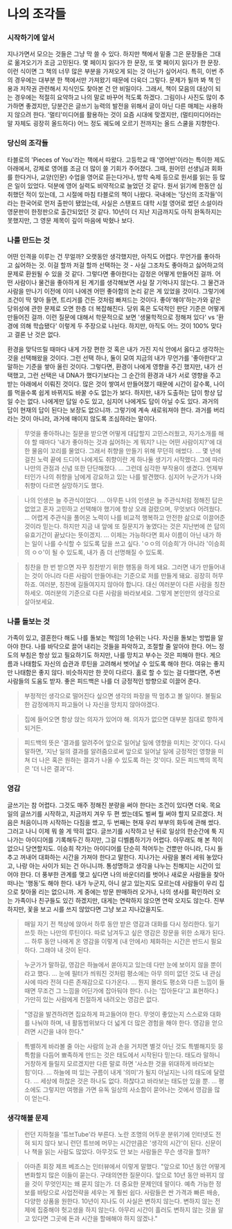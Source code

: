 # 나의 조각들

### 시작하기에 앞서

지나가면서 모으는 것들은 그냥 막 쓸 수 있다. 하지만 책에서 밑줄 그은 문장들은 그대로 옮겨오기가 조금 고민된다. 몇 페이지 읽다가 한 문장, 또 몇 페이지 읽다가 한 문장. 이런 식이면 그 책의 너무 많은 부분을 가져오게 되는 것 아닌가 싶어서다. 특히, 이번 주의 경우에는 대부분 한 책에서만 가져왔기 때문에 더욱더 그렇다. 문제가 될까 봐 책 인용과 저작권 관련해서 지식인도 찾아본 건 안 비밀이다. 그래서, 책이 모음의 대상이 되는 경우에는 적절히 요약하고 나의 말로 바꾸어 적도록 하겠다. 그림이나 사진도 많이 추가하면 좋겠지만, 당분간은 글쓰기 능력의 발전을 위해서 글이 아닌 다른 매체는 사용하지 않으려 한다. '멀티'미디어를 활용하는 것이 요즘 시대에 맞겠지만, (멀티미디어라는 말 자체도 굉장히 올드하다) 어느 정도 궤도에 오르기 전까지는 올드 스쿨을 지향한다.



### 당신의 조각들

타블로의 'Pieces of You'라는 책에서 따왔다. 고등학교 때 '영어반'이라는 특이한 제도 아래에서, 강제로 영어를 조금 더 많이 쓸 기회가 주어졌다. 그때, 원어민 선생님과 회화를 한다거나, 교양(인문) 수업을 영어로 듣는다거나, 방학 숙제 등으로 원서를 읽는 등 많은 일이 있었다. 덕분에 영어 실력도 비약적으로 늘었던 것 같다. 원서 읽기에 한동안 심취했던 적이 있는데, 그 시절에 마침 타블로의 책이 나왔다. 국내에는 '당신의 조각들'이라는 한국어로 먼저 출판이 됐었는데, 사실은 스탠포드 대학 시절 영어로 썼던 소설이라 영문판이 한정판으로 출간되었던 것 같다. 10년이 더 지난 지금까지도 아직 완독하지는 못했지만, 그 영문 제목이 깊이 마음에 박혔나 보다.



### 나를 만드는 것

어떤 인격을 이루는 건 무얼까? 오랫동안 생각했지만, 아직도 어렵다. 무언가를 좋아하고 싫어하는 것. 이걸 할까 저걸 할까 선택하는 것 - 사실 그조차도 좋아하고 싫어하고의 문제로 환원될 수 있을 것 같다. 그렇다면 좋아한다는 감정은 어떻게 만들어진 걸까. 어떤 사람이나 물건을 좋아하게 된 계기를 생각해보면 사실 잘 기억나지 않는다. 그 물건과 사람을 만나기 이전에 이미 나에겐 어떤 좋아함의 논리 같은 게 있었을 것이다. 그렇기에 조건이 딱 맞아 들면, 트리거를 건든 것처럼 빠져드는 것이다. 좋아'해야'하는가와 같은 당위성에 관한 문제로 오면 한층 더 복잡해진다. 당위 혹은 도덕적인 판단 기준은 어떻게 만들어진 걸까. 이런 질문에 대해서 학문적으로 보면 '생물학적으로 정해져 있다' vs '환경에 의해 학습됐다' 이렇게 두 주장으로 나뉜다. 하지만, 아직도 어느 것이 100% 맞다고 결론 난 것은 없다.

환경을 맞닥뜨릴 때마다 내게 가장 편한 것 혹은 내가 가진 지식 안에서 옳다고 생각하는 것을 선택해왔을 것이다. 그런 선택 하나, 둘이 모여 지금의 내가 무언가를 '좋아한다'고 말하는 기준을 쌓아 올린 것이다. 그렇다면, 환경이 나에게 영향을 주긴 했지만, 내가 선택했고, 그런 선택은 내 DNA가 했다기보다는 그 순간의 환경과 내가 서로 영향을 주고받는 아래에서 이뤄진 것이다. 많은 것이 쌓여서 만들어졌기 때문에 시간이 갈수록, 나이를 먹을수록 쉽게 바뀌지도 바꿀 수도 없는가 보다. 하지만, 내가 도출하는 답이 항상 답일 수는 없다. 나에게만 답일 수도 있고, 심지어 나에게도 답이 아닐 수도 있다. 과거의 답이 현재의 답이 된다는 보장도 없으니까. 그렇기에 계속 새로워져야 한다. 과거를 버리라는 것이 아니라, 과거에 매이지 않도록 조심하라는 말이다.

> 무엇을 좋아하냐는 질문을 받으면 어떻게 대답할지 고민스러웠고, 자기소개를 해야 할 때마다 '내가 좋아하는 것과 싫어하는 게 뭐지? 나는 어떤 사람이지?'에 대한 물음이 꼬리를 물었다. 그래서 취향을 만들기 위해 무던히 애썼다. ... 몇 년에 걸친 노력 끝에 드디어 나에게도 취향이란 게 하나둘 생기기 시작했다. 그에 따라 나만의 관점과 신념 또한 단단해졌다. ... 그런데 심각한 부작용이 생겼다. 언제부터인가 나의 취향을 남에게 강요하고 있는 나를 발견했다. 심지어 누군가가 나와 취향이 다르면 실망하기도 했다.

> 나의 인생은 늘 주관식이었다. ... 아무튼 나의 인생은 늘 주관식처럼 정해진 답은 없었고 혼자 고민하고 선택해야 했기에 항상 오래 걸렸으며, 무엇보다 어려웠다. ... 어렵게 주관식을 풀어온 노력이 나를 비교적 행복하고 안전한 삶으로 이끌어준 것이라 믿는다. 하지만 지금 내 앞에 또 질문지가 놓였다는 것은 지난번에 쓴 답의 유효기간이 끝났다는 뜻이겠지. ... 이제는 가능하다면 회사 이름이 아닌 내가 하는 일이 나를 수식할 수 있도록 답을 쓰고 싶다. 'ㅇㅇ의 이승희'가 아니라 '이승희의 ㅇㅇ'이 될 수 있도록, 내가 좀 더 선명해질 수 있도록.

> 칭찬을 한 번 받으면 자꾸 칭찬받기 위한 행동을 하게 돼요. 그러면 내가 만들어내는 것이 아니라 다른 사람이 만들어내는 기준으로 저를 만들게 돼요. 굉장히 허무하죠. 여러분, 칭찬에 길들여지지 않아야 합니다. 대신 여러분이 다른 사람을 칭찬하세오. 여러분의 기준으로 다른 사람을 바라보세요. 그렇게 본인만의 생각으로 살아보세요.



### 나를 돌보는 것

가족이 있고, 결혼한다 해도 나를 돌보는 책임의 1순위는 나다. 자신을 돌보는 방법을 알아야 한다. 나를 바닥으로 끌어 내리는 것들을 파악하고, 조절할 줄 알아야 한다. 어느 정도의 부침은 항상 있고 필요하기도 하지만, 나를 망치고 부수는 것은 피해야 한다. 게으름과 나태함도 자신의 습관과 루틴을 고려해서 벗어날 수 있도록 해야 한다. 여유는 좋지만 나태함은 좋지 않다. 비슷하지만 한 끗이 다르다. 홀로 할 수 있는 걸 다했다면, 주변 사람들의 도움도 받자. 좋은 피드백은 나를 더 긍정적인 방향으로 이끌어 준다.

> 부정적인 생각으로 떨어진다 싶으면 생각의 파장을 딱 멈추고 볼 일이다. 불필요한 감정에까지 파고들어 나 자신을 망치지 않아야겠다.

> 집에 들어오면 항상 앉는 의자가 있어야 해. 의자가 없으면 대부분 침대로 향하게 되거든.

> 피드백의 뜻은 '결과를 알려주어 앞으로 일어날 일에 영향을 미치는 것'이다. 다시 말하면, '지난 일의 결과를 알려줌으로써 앞으로 일어날 일에 긍정적인 영향을 미쳐 더 나은 혹은 원하는 결과가 나올 수 있도록 하는 것'이다. 모든 피드백의 목적은 '더 나은 결과'다.



### 영감

글쓰기는 참 어렵다. 그것도 매주 정해진 분량을 써야 한다는 조건이 있다면 더욱. 목요일의 글쓰기를 시작하고, 지금까지 겨우 두 편 썼는데도 벌써 뭘 써야 할지 모르겠다. 처음은 처음이니까 시작하는 다짐을 썼고, 두 번째는 현재 우리 부부의 화두에 관해 썼다. 그러고 나니 이제 뭐 쓸 게 딱히 없다. 글쓰기를 시작하고 난 뒤로 일상의 한순간에 툭 지나가는 아이디어를 기록해두긴 하지만, 그걸 디벨롭하기가 어렵다. 아무래도 해 본 적이 없으니 당연할지도. 이승희 작가는 아이디어를 단순히 적어두는 건뿐만 아니라, 다시 들추고 꺼내어 대화하는 시간을 가져야 한다고 말한다. 지나가는 사람을 불러 세워 놓았다고, 나랑 아는 사이가 되는 건 아니니까. 통성명하고 생각을 나누는 친해지는 시간이 있어야 한다. 더 풍부한 관계를 맺고 싶다면 나의 바운더리를 벗어나 새로운 사람들을 찾아 떠나는 '행동'도 해야 한다. 내가 누군지, 아니 살고 있는지도 모르는데 사람들이 우리 집으로 찾아올 리는 없으니까. 게 중에는 방문 판매하러 오거나, 나의 생사를 확인하러 오는 가족이나 친구들도 있긴 하겠지만, 대게는 연락하지 않으면 연락 오지도 않는다. 진부하지만, 꽃을 보고 시를 쓰지 않았다면 그냥 보고 지나갔을지도.

> 매일 자기 전 책상에 앉아서 하루 동안 받은 영감과 대화를 다시 정리한다. 일기 쓰듯 하는 나만의 루틴이다. 따로 남겨두고 싶은 영감은 장문을 위한 소재가 된다. ... 하루 동안 나애게 온 영감을 이렇게 (내 안에서) 체화하는 시간은 반드시 필요하다. 그래야 내 것이 된다.

> 누군가가 말하길, 영감은 하늘에서 쏟아지고 있는데 다만 눈에 보이지 않을 뿐이라고 했다. ... 눈에 필터가 씌워진 것처럼 평소에는 아무 의미 없던 것도 내 관심사에 따라 전혀 다른 존재감으로 다가온다. ... 뭔지 몰라도 평소와 다른 느낌이 들 때면 무조건 그 느낌을 어딘가에 잡아둬야 한다. (나는 '잡아둔다'고 표현하다.) 가만히 있는 사람에게 친절하게 내려오는 영감은 없다.

> "영감을 발견하려면 집요하게 파고들어야 한다. 무엇이 좋았는지 스스로와 대화를 나눠야 하며, 내 활동범위보다 더 넓게 더 많은 경험을 해야 한다. 영감을 얻으려면 시간을 내야 한다."

> 특별하게 바라볼 줄 아는 사람의 눈과 손을 거치면 별것 아닌 것도 특별해지듯 뭉특함을 다듬어 뾰족하게 만드는 것은 태도에서 시작된다 믿는다. 태도라 말하니 거창하게 들릴지 모르겠지만 다른 말로 하면 '사소한 것을 위대하게 바라보는 힘'이다. ... 하늘에 떠 있는 구름이 내게 '의미'가 될지 아닐지는 나의 태도에 달렸다. ... 세상에 하찮은 것은 하나도 없다. 하찮다고 바라보는 태도만 있을 뿐. ... 평소에도 그렇지만 여행을 가면 유독 일상의 사소함이 묻어나는 것에서 영감을 많이 얻는다.



### 생각해볼 문제

> 런던 지하철을 '튜브Tube'라 부른다. 노란 조명의 어두운 분위기에 인터넷도 전혀 되지 않다 보니 런던 튜브에 머무는 시간만큼은 '생각의 시간'이 된다. 신문이나 책을 읽는 사람도 많았다. 아무것도 안 보는 사람들은 무슨 생각을 할까?

> 아마존 회장 제프 베조스는 인터뷰에서 이렇게 말했다. "앞으로 10년 동안 어떻게 변화할지 많은 이들이 묻는다. 구태의연한 질문이다. 앞으로 10년 동안 바뀌지 않을 것이 무엇인지는 왜 묻지 않는가. 더 중요한 문제인데 말이다. 예측 가능한 정보를 바탕으로 사업전략을 세우는 게 훨씬 쉽다. 사람들은 싼 가격과 빠른 배송, 다양한 상품을 원한다. 10년이 지나도 이 사실은 변하지 않는다. 변하지 않는 전제에 집중해야 헛고생을 하지 않는다. 아무리 시간이 흘러도 변하지 않는 것을 알고 있다면 그곳에 돈과 시간을 할애해야 하지 않겠나."